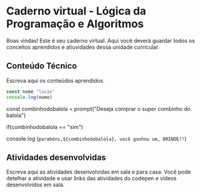 # Caderno virtual - Lógica da Programação e Algoritmos
Boas vindas! Este é seu caderno virtual. Aqui você deverá guardar todos os conceitos aprendidos e atiuvidades dessa unidade curricular. 


## Conteúdo Técnico
Escreva aqui os conteúdos aprendidos.

````js
const nome "lucas"
console.log(nome)
````

const combinhodobalola = prompt("Deseja comprar o super combinho do balola")

if(combinhodobalola == "sim") 
  
console.log (`parabéns,${combinhodobalola}, você ganhou um, BRINDE!!`) 


## Atividades desenvolvidas
Escreva aqui as atividades desenvolvidas em sala e para casa. Você pode detelhar a atividade e usar links das atividades do codepen e vídeos desenvolvidos em sala. 
